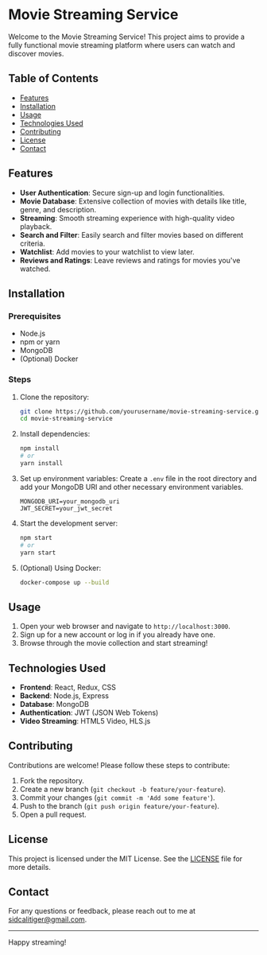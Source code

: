 # Movie Streaming Service

Welcome to the Movie Streaming Service! This project aims to provide a fully functional movie streaming platform where users can watch and discover movies.

## Table of Contents

- [Features](#features)
- [Installation](#installation)
- [Usage](#usage)
- [Technologies Used](#technologies-used)
- [Contributing](#contributing)
- [License](#license)
- [Contact](#contact)

## Features

- **User Authentication**: Secure sign-up and login functionalities.
- **Movie Database**: Extensive collection of movies with details like title, genre, and description.
- **Streaming**: Smooth streaming experience with high-quality video playback.
- **Search and Filter**: Easily search and filter movies based on different criteria.
- **Watchlist**: Add movies to your watchlist to view later.
- **Reviews and Ratings**: Leave reviews and ratings for movies you've watched.

## Installation

### Prerequisites

- Node.js
- npm or yarn
- MongoDB
- (Optional) Docker

### Steps

1. Clone the repository:
    ```sh
    git clone https://github.com/yourusername/movie-streaming-service.git
    cd movie-streaming-service
    ```

2. Install dependencies:
    ```sh
    npm install
    # or
    yarn install
    ```

3. Set up environment variables:
    Create a `.env` file in the root directory and add your MongoDB URI and other necessary environment variables.

    ```
    MONGODB_URI=your_mongodb_uri
    JWT_SECRET=your_jwt_secret
    ```

4. Start the development server:
    ```sh
    npm start
    # or
    yarn start
    ```

5. (Optional) Using Docker:
    ```sh
    docker-compose up --build
    ```

## Usage

1. Open your web browser and navigate to `http://localhost:3000`.
2. Sign up for a new account or log in if you already have one.
3. Browse through the movie collection and start streaming!

## Technologies Used

- **Frontend**: React, Redux, CSS
- **Backend**: Node.js, Express
- **Database**: MongoDB
- **Authentication**: JWT (JSON Web Tokens)
- **Video Streaming**: HTML5 Video, HLS.js

## Contributing

Contributions are welcome! Please follow these steps to contribute:

1. Fork the repository.
2. Create a new branch (`git checkout -b feature/your-feature`).
3. Commit your changes (`git commit -m 'Add some feature'`).
4. Push to the branch (`git push origin feature/your-feature`).
5. Open a pull request.

## License

This project is licensed under the MIT License. See the [LICENSE](LICENSE) file for more details.

## Contact

For any questions or feedback, please reach out to me at [sidcalitiger@gmail.com](mailto:sidcalitiger@gmail.com).

---

Happy streaming!
